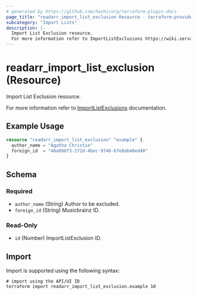 ```yaml
---
# generated by https://github.com/hashicorp/terraform-plugin-docs
page_title: "readarr_import_list_exclusion Resource - terraform-provider-readarr"
subcategory: "Import Lists"
description: |-
  Import List Exclusion resource.
  For more information refer to ImportListExclusions https://wiki.servarr.com/readarr/settings#list-exclusions documentation.
---
```


# readarr_import_list_exclusion (Resource)

<!-- subcategory:Import Lists -->Import List Exclusion resource.
For more information refer to [ImportListExclusions](https://wiki.servarr.com/readarr/settings#list-exclusions) documentation.

## Example Usage

```terraform
resource "readarr_import_list_exclusion" "example" {
  author_name = "Agatha Christie"
  foreign_id  = "46a098f3-272d-4bec-9746-67e8ab48ed40"
}
```

<!-- schema generated by tfplugindocs -->
## Schema

### Required

- `author_name` (String) Author to be excluded.
- `foreign_id` (String) Musicbrainz ID.

### Read-Only

- `id` (Number) ImportListExclusion ID.

## Import

Import is supported using the following syntax:

```shell
# import using the API/UI ID
terraform import readarr_import_list_exclusion.example 10
```
